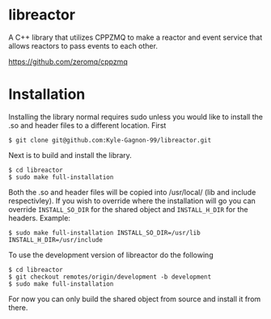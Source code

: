 # libreactor
A C++ library that utilizes CPPZMQ to make a reactor and event service that allows reactors to pass events to each other.

https://github.com/zeromq/cppzmq

# Installation
Installing the library normal requires sudo unless you would like to install the .so and header files to a different location. First

```$ git clone git@github.com:Kyle-Gagnon-99/libreactor.git```

Next is to build and install the library. 

```
$ cd libreactor
$ sudo make full-installation
```

Both the .so and header files will be copied into /usr/local/ (lib and include respectivley). If you wish to override where the installation will go you can override ```INSTALL_SO_DIR``` for the shared object and ```INSTALL_H_DIR``` for the headers. Example:

```
$ sudo make full-installation INSTALL_SO_DIR=/usr/lib INSTALL_H_DIR=/usr/include
```

To use the development version of libreactor do the following

```
$ cd libreactor
$ git checkout remotes/origin/development -b development
$ sudo make full-installation
```

For now you can only build the shared object from source and install it from there.
